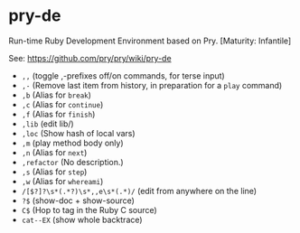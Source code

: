 # pry-de

Run-time Ruby Development Environment based on Pry. [Maturity: Infantile]

See: https://github.com/pry/pry/wiki/pry-de

 - `,,` (toggle ,-prefixes off/on commands, for terse input)
 - `,-` (Remove last item from history, in preparation for a `play` command)
 - `,b` (Alias for `break`)
 - `,c` (Alias for `continue`)
 - `,f` (Alias for `finish`)
 - `,lib` (edit lib/)
 - `,loc` (Show hash of local vars)
 - `,m` (play method body only)
 - `,n` (Alias for `next`)
 - `,refactor` (No description.)
 - `,s` (Alias for `step`)
 - `,w` (Alias for `whereami`)
 - `/[$?]?\s*(.*?)\s*,,e\s*(.*)/` (edit from anywhere on the line)
 - `?$` (show-doc + show-source)
 - `C$` (Hop to tag in the Ruby C source)
 - `cat--EX` (show whole backtrace)
